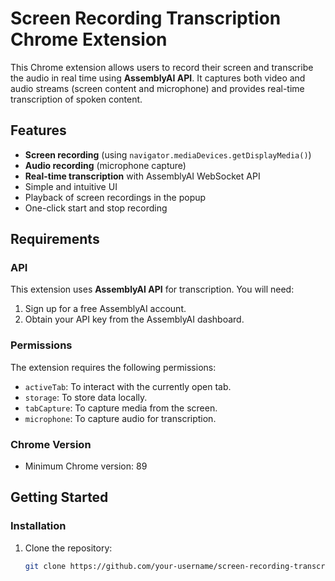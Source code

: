 # Screen Recording Transcription Chrome Extension

This Chrome extension allows users to record their screen and transcribe the audio in real time using **AssemblyAI API**. It captures both video and audio streams (screen content and microphone) and provides real-time transcription of spoken content.

## Features

- **Screen recording** (using `navigator.mediaDevices.getDisplayMedia()`)
- **Audio recording** (microphone capture)
- **Real-time transcription** with AssemblyAI WebSocket API
- Simple and intuitive UI
- Playback of screen recordings in the popup
- One-click start and stop recording

## Requirements

### API
This extension uses **AssemblyAI API** for transcription. You will need:
1. Sign up for a free AssemblyAI account.
2. Obtain your API key from the AssemblyAI dashboard.

### Permissions
The extension requires the following permissions:
- `activeTab`: To interact with the currently open tab.
- `storage`: To store data locally.
- `tabCapture`: To capture media from the screen.
- `microphone`: To capture audio for transcription.

### Chrome Version
- Minimum Chrome version: 89

## Getting Started

### Installation

1. Clone the repository:
   ```bash
   git clone https://github.com/your-username/screen-recording-transcription-extension.git
